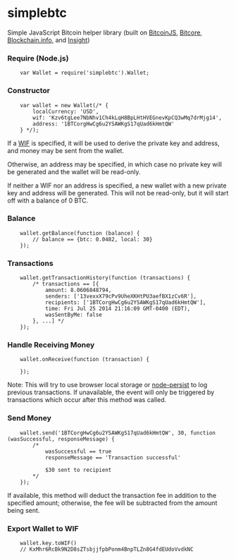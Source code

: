 simplebtc
==============

Simple JavaScript Bitcoin helper library (built on [BitcoinJS](http://bitcoinjs.org/), [Bitcore](http://bitcore.io/), [Blockchain.info](http://blockchain.info/), and [Insight](http://insight.bitpay.com/))


### Require (Node.js)

```
	var Wallet = require('simplebtc').Wallet;
```

### Constructor

```
	var wallet = new Wallet(/* {
		localCurrency: 'USD',
		wif: 'Kzv6tgLee7NbNhv1Ch4kLqH8BpLHtHVEGnevKpCQ3wMq7drMjg14',
		address: '1BTCorgHwCg6u2YSAWKgS17qUad6kHmtQW'
	} */);
```

If a [WIF](https://en.bitcoin.it/wiki/Wallet_import_format) is specified, it will be used to derive the private key and address, and money may be sent from the wallet.

Otherwise, an address may be specified, in which case no private key will be generated and the wallet will be read-only.

If neither a WIF nor an address is specified, a new wallet with a new private key and address will be generated. This will not be read-only, but it will start off with a balance of 0 BTC.

### Balance

```
	wallet.getBalance(function (balance) {
		// balance == {btc: 0.0482, local: 30}
	});
```

### Transactions

```
	wallet.getTransactionHistory(function (transactions) {
		/* transactions == [{
			amount: 8.0606848794,
			senders: ['13vexxX79cPv9UheXKHtPU3aefBX1zCv6R'],
			recipients: ['1BTCorgHwCg6u2YSAWKgS17qUad6kHmtQW'],
			time: Fri Jul 25 2014 21:16:09 GMT-0400 (EDT),
			wasSentByMe: false
		}, ...] */
	});
```

### Handle Receiving Money

```
	wallet.onReceive(function (transaction) {

	});
```

Note: This will try to use browser local storage or [node-persist](https://github.com/simonlast/node-persist) to log previous transactions. If unavailable, the event will only be triggered by transactions which occur after this method was called.

### Send Money

```
	wallet.send('1BTCorgHwCg6u2YSAWKgS17qUad6kHmtQW', 30, function (wasSuccessful, responseMessage) {
		/*
			wasSuccessful == true
			responseMessage == 'Transaction successful'

			$30 sent to recipient
		*/
	});
```

If available, this method will deduct the transaction fee in addition to the specified amount; otherwise, the fee will be subtracted from the amount being sent.

### Export Wallet to WIF

```
	wallet.key.toWIF()
	// KxMhr6RcBk9N2D8sZTsbjjfpbPonm4BnpTLZn8G4fdEUdoVvdkNC
```
